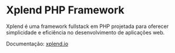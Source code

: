 # Xplend PHP Framework

Xplend é uma framework fullstack em PHP projetada para oferecer simplicidade e eficiência no desenvolvimento de aplicações web.

Documentação: [xplend.io](https://xplend.io)

